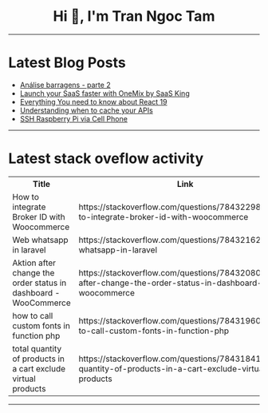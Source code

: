 <h1 align="center">Hi 👋, I'm Tran Ngoc Tam</h1>

---

# Latest Blog Posts 
<!-- BLOG-POST-LIST:START -->
- [Análise barragens - parte 2](https://dev.to/devsnorte/analise-barragens-parte-2-39dm)
- [Launch your SaaS faster with OneMix by SaaS King](https://dev.to/adikumarsaroj/launch-your-saas-faster-with-onemix-by-saas-king-27dn)
- [Everything You need to know about React 19](https://dev.to/samaghapour/everything-you-need-to-know-about-react-19-4o97)
- [Understanding when to cache your APIs](https://dev.to/sowmenappd/understanding-when-to-cache-your-apis-2m32)
- [SSH Raspberry Pi via Cell Phone](https://dev.to/shilleh/ssh-raspberry-pi-via-cell-phone-329p)
<!-- BLOG-POST-LIST:END -->

---

# Latest stack oveflow activity
<table>
  <tr><th>Title</th><th>Link</th></tr>
  <!-- STACKOVERFLOW:START --><tr><td>How to integrate Broker ID with Woocommerce</td><td>https://stackoverflow.com/questions/78432298/how-to-integrate-broker-id-with-woocommerce</td></tr><tr><td>Web whatsapp in laravel</td><td>https://stackoverflow.com/questions/78432162/web-whatsapp-in-laravel</td></tr><tr><td>Aktion after change the order status in dashboard - WooCommerce</td><td>https://stackoverflow.com/questions/78432080/aktion-after-change-the-order-status-in-dashboard-woocommerce</td></tr><tr><td>how to call custom fonts in function php</td><td>https://stackoverflow.com/questions/78431960/how-to-call-custom-fonts-in-function-php</td></tr><tr><td>total quantity of products in a cart exclude virtual products</td><td>https://stackoverflow.com/questions/78431841/total-quantity-of-products-in-a-cart-exclude-virtual-products</td></tr><!-- STACKOVERFLOW:END -->
</table>

---



